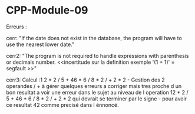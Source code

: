 # CPP-Module-09

Erreurs :

cerr: "If the date does not exist in the database, the program will have to use the nearest lower date."

cerr2: "The program is not required to handle expressions with parenthesis or decimals number. <<incertitude sur la definition exemple '(1 + 1)' = segfault >>"

cerr3: Calcul :1 2 * 2 / 5 + 46 * 6 / 8 * 2 / + 2 * 2 - Gestion des 2 operandes / + à gérer quelques erreurs a corriger mais tres proche d un bon resultat a voir une erreur dans le sujet au niveau de l operation 12 * 2 / 5 + 46 * 6 / 8 * 2 / + 2 * 2 qui devrait se terminer par le signe - pour avoir ce resultat 42 comme precisé dans l énnoncé.

